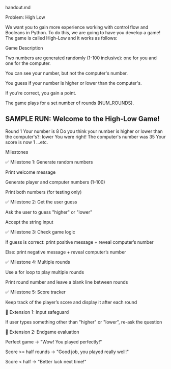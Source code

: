 handout.md

Problem: High Low

We want you to gain more experience working with control flow and Booleans in Python. To do this, we are going to have you develop a game! The game is called High-Low and it works as follows:

Game Description

Two numbers are generated randomly (1-100 inclusive): one for you and one for the computer.

You can see your number, but not the computer's number.

You guess if your number is higher or lower than the computer's.

If you’re correct, you gain a point.

The game plays for a set number of rounds (NUM_ROUNDS).

SAMPLE RUN:
Welcome to the High-Low Game!
--------------------------------
Round 1
Your number is 8
Do you think your number is higher or lower than the computer's?: lower
You were right! The computer's number was 35
Your score is now 1
...etc.

Milestones

✅ Milestone 1: Generate random numbers

Print welcome message

Generate player and computer numbers (1–100)

Print both numbers (for testing only)

✅ Milestone 2: Get the user guess

Ask the user to guess "higher" or "lower"

Accept the string input

✅ Milestone 3: Check game logic

If guess is correct: print positive message + reveal computer’s number

Else: print negative message + reveal computer’s number

✅ Milestone 4: Multiple rounds

Use a for loop to play multiple rounds

Print round number and leave a blank line between rounds

✅ Milestone 5: Score tracker

Keep track of the player’s score and display it after each round

🌟 Extension 1: Input safeguard

If user types something other than "higher" or "lower", re-ask the question

🌟 Extension 2: Endgame evaluation

Perfect game → "Wow! You played perfectly!"

Score >= half rounds → "Good job, you played really well!"

Score < half → "Better luck next time!"

